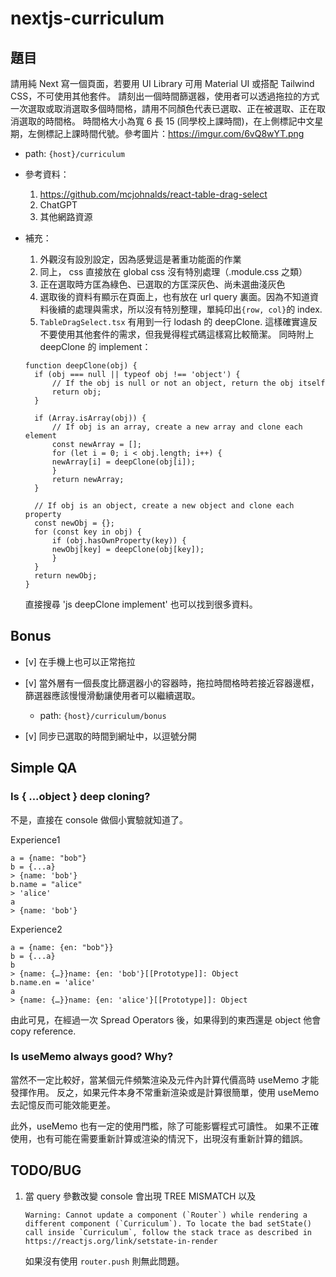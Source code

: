 # nextjs-curriculum

## 題目

請用純 Next 寫一個頁面，若要用 UI Library 可用 Material UI 或搭配 Tailwind CSS，不可使用其他套件。
請刻出一個時間篩選器，使用者可以透過拖拉的方式一次選取或取消選取多個時間格，請用不同顏色代表已選取、正在被選取、正在取消選取的時間格。
時間格大小為寬 6 長 15 (同學校上課時間)，在上側標記中文星期，左側標記上課時間代號。參考圖片：https://imgur.com/6vQ8wYT.png

- path: `{host}/curriculum`
- 參考資料：
  1. https://github.com/mcjohnalds/react-table-drag-select
  2. ChatGPT
  3. 其他網路資源
- 補充：

  1. 外觀沒有設別設定，因為感覺這是著重功能面的作業
  2. 同上， css 直接放在 global css 沒有特別處理（.module.css 之類）
  3. 正在選取時方匡為綠色、已選取的方匡深灰色、尚未選曲淺灰色
  4. 選取後的資料有顯示在頁面上，也有放在 url query 裏面。因為不知道資料後續的處理與需求，所以沒有特別整理，單純印出`{row, col}`的 index.
  5. `TableDragSelect.tsx` 有用到一行 lodash 的 deepClone. 這樣確實違反不要使用其他套件的需求，但我覺得程式碼這樣寫比較簡潔。
     同時附上 deepClone 的 implement：

  ```
  function deepClone(obj) {
    if (obj === null || typeof obj !== 'object') {
        // If the obj is null or not an object, return the obj itself
        return obj;
    }

    if (Array.isArray(obj)) {
        // If obj is an array, create a new array and clone each element
        const newArray = [];
        for (let i = 0; i < obj.length; i++) {
        newArray[i] = deepClone(obj[i]);
        }
        return newArray;
    }

    // If obj is an object, create a new object and clone each property
    const newObj = {};
    for (const key in obj) {
        if (obj.hasOwnProperty(key)) {
        newObj[key] = deepClone(obj[key]);
        }
    }
    return newObj;
  }
  ```

  直接搜尋 'js deepClone implement' 也可以找到很多資料。

## Bonus

- [v] 在手機上也可以正常拖拉

- [v] 當外層有一個長度比篩選器小的容器時，拖拉時間格時若接近容器邊框，篩選器應該慢慢滑動讓使用者可以繼續選取。
  - path: `{host}/curriculum/bonus`
- [v] 同步已選取的時間到網址中，以逗號分開

## Simple QA

### Is { ...object } deep cloning?

不是，直接在 console 做個小實驗就知道了。

Experience1

```
a = {name: "bob"}
b = {...a}
> {name: 'bob'}
b.name = "alice"
> 'alice'
a
> {name: 'bob'}
```

Experience2

```
a = {name: {en: "bob"}}
b = {...a}
b
> {name: {…}}name: {en: 'bob'}[[Prototype]]: Object
b.name.en = 'alice'
a
> {name: {…}}name: {en: 'alice'}[[Prototype]]: Object
```

由此可見，在經過一次 Spread Operators 後，如果得到的東西還是 object 他會 copy reference.

### Is useMemo always good? Why?

當然不一定比較好，當某個元件頻繁渲染及元件內計算代價高時 useMemo 才能發揮作用。
反之，如果元件本身不常重新渲染或是計算很簡單，使用 useMemo 去記憶反而可能效能更差。

此外，useMemo 也有一定的使用門檻，除了可能影響程式可讀性。
如果不正確使用，也有可能在需要重新計算或渲染的情況下，出現沒有重新計算的錯誤。

## TODO/BUG

1. 當 query 參數改變 console 會出現 TREE MISMATCH 以及
   ```
   Warning: Cannot update a component (`Router`) while rendering a different component (`Curriculum`). To locate the bad setState() call inside `Curriculum`, follow the stack trace as described in https://reactjs.org/link/setstate-in-render
   ```
   如果沒有使用 `router.push` 則無此問題。
